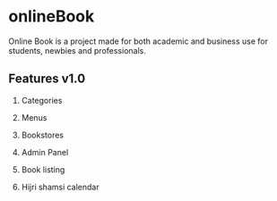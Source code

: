 onlineBook
==========

Online Book is a project made for both academic and business use for students, newbies and professionals.


Features v1.0
-------------------
1) Categories

2) Menus

3) Bookstores

4) Admin Panel

5) Book listing

6) Hijri shamsi calendar
